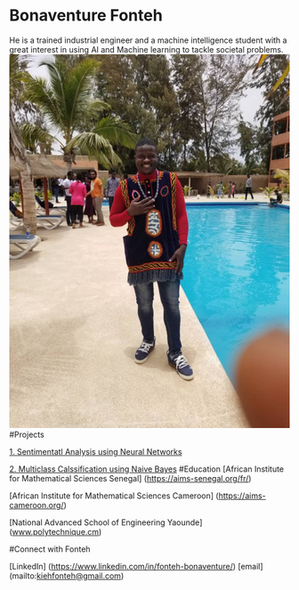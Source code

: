 # Bonaventure Fonteh
He is a trained industrial engineer and a machine intelligence student with a great interest in using AI and Machine learning to tackle societal problems.
![Bonaventure Fonteh](images/BFonteh.jpeg)
#Projects

[1. Sentimentatl Analysis using Neural Networks](https://www.github.com/BFonteh/Text-Classification-Using-FCNN)

[2. Multiclass Calssification using Naive Bayes](https://www.github.com/BFonteh/Naive_Bayes)
#Education
[African Institute for Mathematical Sciences Senegal] (https://aims-senegal.org/fr/)

[African Institute for Mathematical Sciences Cameroon] (https://aims-cameroon.org/)

[National Advanced School of Engineering Yaounde] (www.polytechnique.cm)

#Connect with Fonteh

[LinkedIn] (https://www.linkedin.com/in/fonteh-bonaventure/)
[email] (mailto:kiehfonteh@gmail.com)
